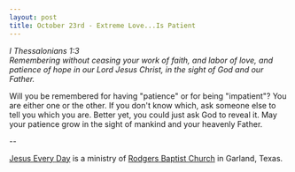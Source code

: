 ```yaml
---
layout: post
title: October 23rd - Extreme Love...Is Patient
---
```


_I Thessalonians 1:3  
Remembering without ceasing your work of faith, and labor of love,
and patience of hope in our Lord Jesus Christ, in the sight of God
and our Father._

Will you be remembered for having "patience" or for being
"impatient"? You are either one or the other. If you don't know
which, ask someone else to tell you which you are. Better yet, you
could just ask God to reveal it. May your patience grow in the sight
of mankind and your heavenly Father.

 --

<a href=http://jesuseveryday.net>Jesus Every Day</a> is a ministry of <a href=http://rodgersbaptist.net>Rodgers Baptist Church</a> in Garland, Texas.

